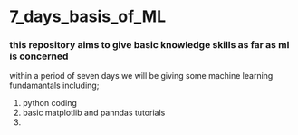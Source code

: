 # 7_days_basis_of_ML

### this repository aims to give basic knowledge skills as far as ml is concerned 
within a period of seven days we will be giving some machine learning fundamantals including;
1. python coding
2. basic matplotlib and panndas tutorials
3. 
